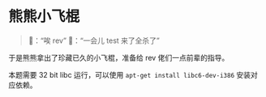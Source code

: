 # 熊熊小飞棍

> 🐻：“唉 rev”
> 🐻：“一会儿 test 来了全杀了”

于是熊熊拿出了珍藏已久的小飞棍，准备给 rev 佬们一点前辈的指导。

本题需要 32 bit libc 运行，可以使用 `apt-get install libc6-dev-i386` 安装对应依赖。